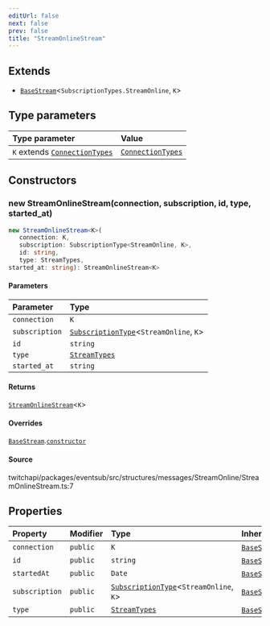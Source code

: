 ```yaml
---
editUrl: false
next: false
prev: false
title: "StreamOnlineStream"
---
```


## Extends

- [`BaseStream`](BaseStream.md)\<`SubscriptionTypes.StreamOnline`, `K`\>

## Type parameters

| Type parameter | Value |
| :------ | :------ |
| `K` extends [`ConnectionTypes`](../type-aliases/ConnectionTypes.md) | [`ConnectionTypes`](../type-aliases/ConnectionTypes.md) |

## Constructors

### new StreamOnlineStream(connection, subscription, id, type, started_at)

```ts
new StreamOnlineStream<K>(
   connection: K, 
   subscription: SubscriptionType<StreamOnline, K>, 
   id: string, 
   type: StreamTypes, 
started_at: string): StreamOnlineStream<K>
```

#### Parameters

| Parameter | Type |
| :------ | :------ |
| `connection` | `K` |
| `subscription` | [`SubscriptionType`](../type-aliases/SubscriptionType.md)\<`StreamOnline`, `K`\> |
| `id` | `string` |
| `type` | [`StreamTypes`](../type-aliases/StreamTypes.md) |
| `started_at` | `string` |

#### Returns

[`StreamOnlineStream`](StreamOnlineStream.md)\<`K`\>

#### Overrides

[`BaseStream`](BaseStream.md).[`constructor`](BaseStream.md#constructors)

#### Source

twitchapi/packages/eventsub/src/structures/messages/StreamOnline/StreamOnlineStream.ts:7

## Properties

| Property | Modifier | Type | Inherited from |
| :------ | :------ | :------ | :------ |
| `connection` | `public` | `K` | [`BaseStream`](BaseStream.md).`connection` |
| `id` | `public` | `string` | [`BaseStream`](BaseStream.md).`id` |
| `startedAt` | `public` | `Date` | [`BaseStream`](BaseStream.md).`startedAt` |
| `subscription` | `public` | [`SubscriptionType`](../type-aliases/SubscriptionType.md)\<`StreamOnline`, `K`\> | [`BaseStream`](BaseStream.md).`subscription` |
| `type` | `public` | [`StreamTypes`](../type-aliases/StreamTypes.md) | [`BaseStream`](BaseStream.md).`type` |
